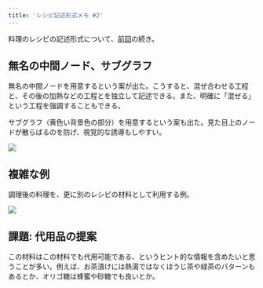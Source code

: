 ```yaml
---
title: 'レシピ記述形式メモ #2'
---
```

料理のレシピの記述形式について、[前回](https://r7kamura.com/articles/2022-05-13-mermaid-recipe-memo)の続き。

無名の中間ノード、サブグラフ
--------------

無名の中間ノードを用意するという案が出た。こうすると、混ぜ合わせる工程と、その後の加熱などの工程とを独立して記述できる。また、明確に「混ぜる」という工程を強調することもできる。

サブグラフ（黄色い背景色の部分）を用意するという案も出た。見た目上のノードが散らばるのを防げ、視覚的な誘導もしやすい。

![](https://lh3.googleusercontent.com/OlOpvsb5s4KFIfwtmzFOfUA7bSpGk_4KBywBRpt-dX0p6THB7RTe-0w8H9r6K5grDD7UhOiQVSKgdElwynmMWX8MI2T30_LUQFpqsR4yvk00seKgk8R0DEoyScAmUTy7vkghwu_Xo2XwFyscPJ_WwQ)

複雑な例
----

調理後の料理を、更に別のレシピの材料として利用する例。

![](https://lh4.googleusercontent.com/9YguYR9gKSh2jZ-uvM9rbb0LpCEDB0ByJxSlzvM8xsEOnVdZb_1k76r7CLbWfEZWDRq-e60zErQORJpzuNSdJ9_C5fyULVy68pVI-EsYry6MxrT0qsEnozm0vtEPlAa6Kw0ZROB6d4oFCUp-VrNLew)

課題: 代用品の提案
----------

この材料はこの材料でも代用可能である、というヒント的な情報を含めたいと思うことが多い。例えば、お茶漬けには熱湯ではなくほうじ茶や緑茶のパターンもあるとか、オリゴ糖は蜂蜜や砂糖でも良いとか。
